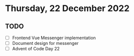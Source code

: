 # Thursday, 22 December 2022

## TODO
- [ ] Frontend Vue Messenger implementation
- [ ] Document design for messenger
- [ ] Advent of Code Day 22
